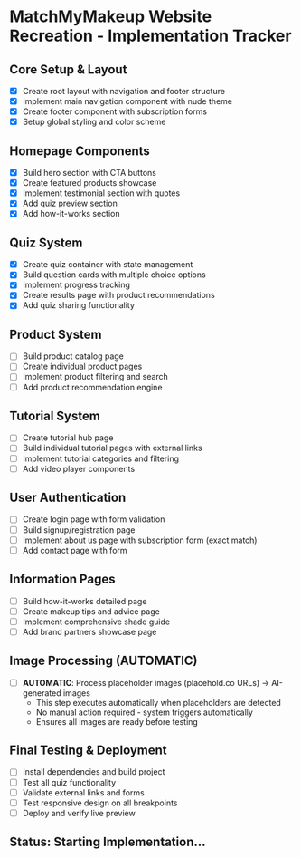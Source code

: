 # MatchMyMakeup Website Recreation - Implementation Tracker

## Core Setup & Layout
- [x] Create root layout with navigation and footer structure
- [x] Implement main navigation component with nude theme
- [x] Create footer component with subscription forms
- [x] Setup global styling and color scheme

## Homepage Components
- [x] Build hero section with CTA buttons
- [x] Create featured products showcase
- [x] Implement testimonial section with quotes
- [x] Add quiz preview section
- [x] Add how-it-works section

## Quiz System
- [x] Create quiz container with state management
- [x] Build question cards with multiple choice options
- [x] Implement progress tracking
- [x] Create results page with product recommendations
- [x] Add quiz sharing functionality

## Product System
- [ ] Build product catalog page
- [ ] Create individual product pages
- [ ] Implement product filtering and search
- [ ] Add product recommendation engine

## Tutorial System
- [ ] Create tutorial hub page
- [ ] Build individual tutorial pages with external links
- [ ] Implement tutorial categories and filtering
- [ ] Add video player components

## User Authentication
- [ ] Create login page with form validation
- [ ] Build signup/registration page
- [ ] Implement about us page with subscription form (exact match)
- [ ] Add contact page with form

## Information Pages
- [ ] Build how-it-works detailed page
- [ ] Create makeup tips and advice page
- [ ] Implement comprehensive shade guide
- [ ] Add brand partners showcase page

## Image Processing (AUTOMATIC)
- [ ] **AUTOMATIC**: Process placeholder images (placehold.co URLs) → AI-generated images
  - This step executes automatically when placeholders are detected
  - No manual action required - system triggers automatically
  - Ensures all images are ready before testing

## Final Testing & Deployment
- [ ] Install dependencies and build project
- [ ] Test all quiz functionality
- [ ] Validate external links and forms
- [ ] Test responsive design on all breakpoints
- [ ] Deploy and verify live preview

## Status: Starting Implementation...